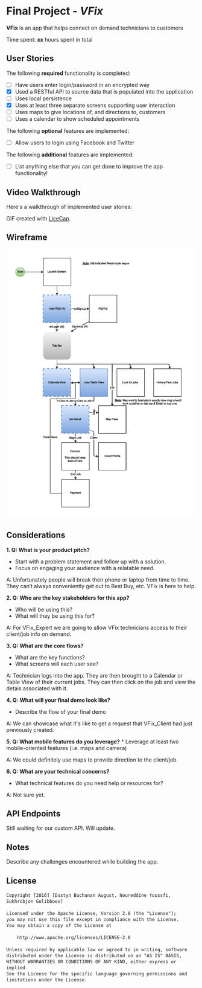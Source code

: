 # Final Project - *VFix*

**VFix** is an app that helps connect on demand technicians to customers

Time spent: **xx** hours spent in total

## User Stories

The following **required** functionality is completed:

- [ ] Have users enter login/password in an encrypted way
- [x] Used a RESTful API to source data that is populated into the application
- [ ] Uses local persistence
- [x] Uses at least three separate screens supporting user interaction
- [ ] Uses maps to give locations of, and directions to, customers
- [ ] Uses a calendar to show scheduled appointments

The following **optional** features are implemented:

- [ ] Allow users to login using Facebook and Twitter

The following **additional** features are implemented:

- [ ] List anything else that you can get done to improve the app functionality!


## Video Walkthrough

Here's a walkthrough of implemented user stories:

GIF created with [LiceCap](http://www.cockos.com/licecap/).

## Wireframe
![Wireframe.pdf](VFix_ExpertWireframe.jpg)

## Considerations
**1. Q: What is your product pitch?**
  * Start with a problem statement and follow up with a solution.
  * Focus on engaging your audience with a relatable need.
 
A: Unfortunately people will break their phone or laptop from time to time. They can’t always conveniently get out to Best Buy, etc. VFix is here to help. 

**2. Q: Who are the key stakeholders for this app?**
  * Who will be using this?
  * What will they be using this for?
  
A: For VFix_Expert we are going to allow VFix technicians access to their client/job info on demand. 

**3. Q: What are the core flows?**
  * What are the key functions?
  * What screens will each user see?
  

A: Technician logs into the app. They are then brought to a Calendar or Table View of their current jobs. They can then click on the job and view the detais associated with it.

**4. Q: What will your final demo look like?**
  * Describe the flow of your final demo
  
A: We can showcase what it's like to get a request that VFix_Client had just previously created.

**5. Q: What mobile features do you leverage?**
    * Leverage at least two mobile-oriented features (i.e. maps and camera)
    
A: We could definitely use maps to provide direction to the client/job.

**6. Q: What are your technical concerns?**
  * What technical features do you need help or resources for?
  
A: Not sure yet.

## API Endpoints
Still waiting for our custom API. Will update.

## Notes

Describe any challenges encountered while building the app.

## License

    Copyright [2016] [Dustyn Buchanan August, Noureddine Youssfi, Sukhrobjon Golibboev]

    Licensed under the Apache License, Version 2.0 (the "License");
    you may not use this file except in compliance with the License.
    You may obtain a copy of the License at

        http://www.apache.org/licenses/LICENSE-2.0

    Unless required by applicable law or agreed to in writing, software
    distributed under the License is distributed on an "AS IS" BASIS,
    WITHOUT WARRANTIES OR CONDITIONS OF ANY KIND, either express or implied.
    See the License for the specific language governing permissions and
    limitations under the License.
